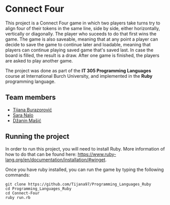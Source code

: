 # Connect Four

This project is a Connect Four game in which two players take turns try to align four of their tokens in the same line, side by side, either horizontally, vertically or diagonally. The player who suceeds to do that first wins the game. The game is also saveable, meaning that at any point a player can decide to save the game to continue later and loadable, meaning that players can continue playing saved game that's saved last. In case the board is filled, the result is a draw. After one game is finished, the players are asked to play another game.

The project was done as part of the **IT 305 Programming Languages** course at International Burch University, and implemented in the **Ruby** programming language.

## Team members
- [Tijana Burazorović](https://github.com/Tijana97)
- [Sara Nalo](https://github.com/nalosara)
- [Džanin Mašić](https://github.com/DzaninMasic)

## Running the project

In order to run this project, you will  need to install Ruby. More information of how to do that can be found here: https://www.ruby-lang.org/en/documentation/installation/#winget. 

Once you have ruby installed, you can run the game by typing the following commands:
```
git clone https://github.com/Tijana97/Programming_Languages_Ruby
cd Programming_Languages_Ruby
cd Connect-Four
ruby run.rb
```
